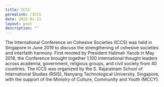 ```yaml
---
title: ICCS
permalink: /ICCS
date: 2022-01-11
layout: post
description: ""
---
```

The International Conference on Cohesive Societies (ICCS) was held in Singapore in June 2019 to discuss the strengthening of cohesive societies and interfaith harmony. First mooted by President Halimah Yacob in May 2018, the Conference brought together 1,100 international thought leaders across academia, government, religious groups, and civil society from 40 countries. The ICCS was organized by the S. Rajaratnam School of International Studies (RSIS), Nanyang Technological University, Singapore, with the support of the Ministry of Culture, Community and Youth (MCCY).